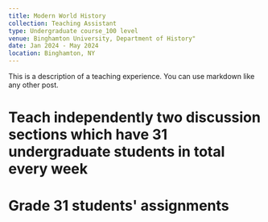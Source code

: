 ```yaml
---
title: Modern World History
collection: Teaching Assistant
type: Undergraduate course_100 level
venue: Binghamton University, Department of History"
date: Jan 2024 - May 2024
location: Binghamton, NY
---
```


This is a description of a teaching experience. You can use markdown like any other post.

Teach independently two discussion sections which have 31 undergraduate students in total every week
======

Grade 31 students' assignments
======
